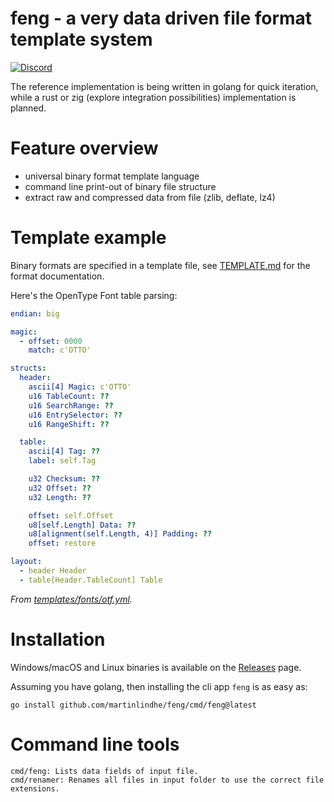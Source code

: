 # feng - a very data driven file format template system

[![Discord](https://img.shields.io/discord/999601338407190569.svg?label=&logo=discord&logoColor=ffffff&color=7389D8&labelColor=6A7EC2)](https://discord.gg/mYBn9XqRBr)

The reference implementation is being written in golang for quick iteration, while a rust
or zig (explore integration possibilities) implementation is planned.


# Feature overview
- universal binary format template language
- command line print-out of binary file structure
- extract raw and compressed data from file (zlib, deflate, lz4)


# Template example

Binary formats are specified in a template file, see [TEMPLATE.md](TEMPLATE.md) for the format documentation.

Here's the OpenType Font table parsing:

```yaml
endian: big

magic:
  - offset: 0000
    match: c'OTTO'

structs:
  header:
    ascii[4] Magic: c'OTTO'
    u16 TableCount: ??
    u16 SearchRange: ??
    u16 EntrySelector: ??
    u16 RangeShift: ??

  table:
    ascii[4] Tag: ??
    label: self.Tag

    u32 Checksum: ??
    u32 Offset: ??
    u32 Length: ??

    offset: self.Offset
    u8[self.Length] Data: ??
    u8[alignment(self.Length, 4)] Padding: ??
    offset: restore

layout:
  - header Header
  - table[Header.TableCount] Table
```
*From [templates/fonts/otf.yml](templates/fonts/otf.yml).*



# Installation

Windows/macOS and Linux binaries is available on the [Releases](https://github.com/martinlindhe/feng/releases) page.

Assuming you have golang, then installing the cli app `feng` is as easy as:

    go install github.com/martinlindhe/feng/cmd/feng@latest


# Command line tools

```
cmd/feng: Lists data fields of input file.
cmd/renamer: Renames all files in input folder to use the correct file extensions.
```

